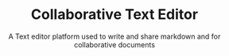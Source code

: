 ---
title: Collaborative Text Editor
subtitle: A Text editor platform used to write and share markdown and for collaborative documents
thumbnail: assets/img/tools/hedgedoc.jpg
link: https://doc.asknet.community/
---